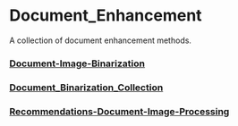 # Document_Enhancement
A collection of document enhancement methods.

### [Document-Image-Binarization](https://github.com/PSigfridsson/Document-Image-Binarization)

### [Document_Binarization_Collection](https://github.com/RichSu95/Document_Binarization_Collection)

### [Recommendations-Document-Image-Processing](https://github.com/ZZZHANG-jx/Recommendations-Document-Image-Processing)
